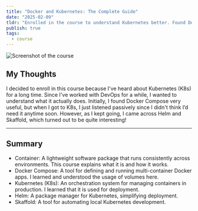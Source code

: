 ```yaml
---
title: "Docker and Kubernetes: The Complete Guide"
date: "2025-02-09"
tldr: "Enrolled in the course to understand Kubernetes better. Found Docker Compose useful and discovered interesting tools like Helm and Skaffold."
publish: true
tags:
  - course
---
```


![Screenshot of the course](/posts/2025-0209-docker-and-kubernetes-the-complete-guide.webp)


## My Thoughts

I decided to enroll in this course because I've heard about Kubernetes (K8s) for a long time. Since I've worked with DevOps for a while, I wanted to understand what it actually does. Initially, I found Docker Compose very useful, but when I got to K8s, I just listened passively since I didn't think I’d need it anytime soon. However, as I kept going, I came across Helm and Skaffold, which turned out to be quite interesting!

---

## Summary
- Container: A lightweight software package that runs consistently across environments. This course explains what it is and how it works.
- Docker Compose: A tool for defining and running multi-container Docker apps. I learned and understood the usage of volumes here.
- Kubernetes (K8s): An orchestration system for managing containers in production. I learned that it is used for deployment.
- Helm: A package manager for Kubernetes, simplifying deployment.
- Skaffold: A tool for automating local Kubernetes development.
